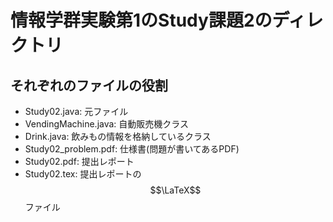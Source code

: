 # 情報学群実験第1のStudy課題2のディレクトリ

## それぞれのファイルの役割

* Study02.java: 元ファイル
* VendingMachine.java: 自動販売機クラス
* Drink.java: 飲みもの情報を格納しているクラス
* Study02_problem.pdf: 仕様書(問題が書いてあるPDF)
* Study02.pdf: 提出レポート
* Study02.tex: 提出レポートの$$\LaTeX$$ファイル
